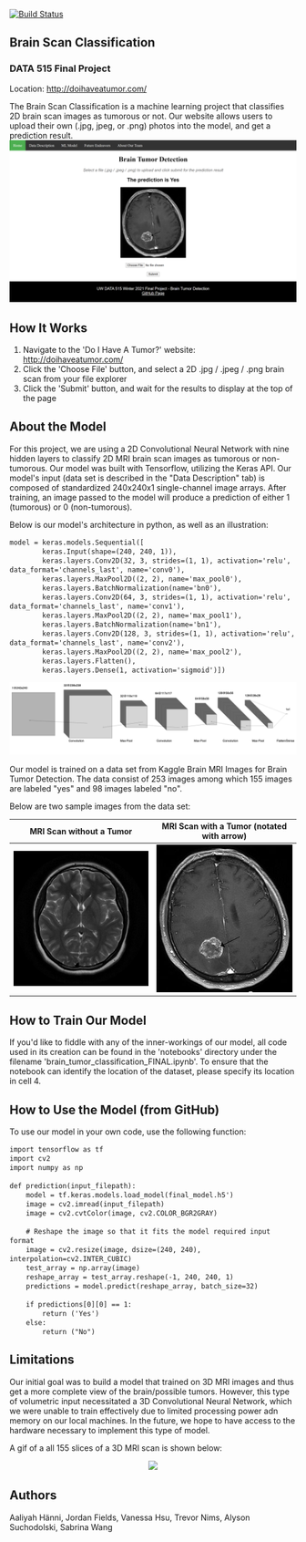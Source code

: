 [![Build Status](https://travis-ci.com/aaliyahfiala42/DATA515-Brain-Scan-Classification.svg?branch=main)](https://travis-ci.com/aaliyahfiala42/DATA515-Brain-Scan-Classification) 

## Brain Scan Classification
### DATA 515 Final Project
Location: http://doihaveatumor.com/

The Brain Scan Classification is a machine learning project that classifies 2D brain scan images as tumorous or not. 
Our website allows users to upload their own (.jpg, jpeg, or .png) photos into the model, and get a prediction result. 
<img src="/brain_scan/static/img/home.PNG">

## How It Works
1. Navigate to the 'Do I Have A Tumor?' website: http://doihaveatumor.com/
2. Click the 'Choose File' button, and select a 2D .jpg / .jpeg / .png brain scan from your file explorer
3. Click the 'Submit' button, and wait for the results to display at the top of the page

## About the Model
For this project, we are using a 2D Convolutional Neural Network with nine hidden layers to classify 2D MRI brain scan 
images as tumorous or non-tumorous. Our model was built with Tensorflow, utilizing the Keras API. Our model's input 
(data set is described in the "Data Description" tab) is composed of standardized 240x240x1 single-channel image arrays. 
After training, an image passed to the model will produce a prediction of either 1 (tumorous) or 0 (non-tumorous).


Below is our model's architecture in python, as well as an illustration:
```
model = keras.models.Sequential([
        keras.Input(shape=(240, 240, 1)),
        keras.layers.Conv2D(32, 3, strides=(1, 1), activation='relu', data_format='channels_last', name='conv0'),
        keras.layers.MaxPool2D((2, 2), name='max_pool0'),
        keras.layers.BatchNormalization(name='bn0'),
        keras.layers.Conv2D(64, 3, strides=(1, 1), activation='relu', data_format='channels_last', name='conv1'),
        keras.layers.MaxPool2D((2, 2), name='max_pool1'),
        keras.layers.BatchNormalization(name='bn1'),
        keras.layers.Conv2D(128, 3, strides=(1, 1), activation='relu', data_format='channels_last', name='conv2'),
        keras.layers.MaxPool2D((2, 2), name='max_pool2'),
        keras.layers.Flatten(),
        keras.layers.Dense(1, activation='sigmoid')])
```

<img src=/brain_scan/static/img/nn.png>

Our model is trained on a data set from Kaggle Brain MRI Images for Brain Tumor Detection. The data consist of 253 
images among which 155 images are labeled "yes" and 98 images labeled "no".


Below are two sample images from the data set:

| MRI Scan without a Tumor  | MRI Scan with a Tumor (notated with arrow)|
| :---: | :---: |
| <img src = "/brain_scan/static/img/no.jpeg" alt = "No_tumor" width ="300" >  | <img src = "/brain_scan/static/img/yes.jpg" alt = "Yes_tumor" width = "280" >  |
## How to Train Our Model
If you'd like to fiddle with any of the inner-workings of our model, all code used in its 
creation can be found in the 'notebooks' directory under the filename 
'brain_tumor_classification_FINAL.ipynb'. To ensure that the notebook can identify the location
of the dataset, please specify its location in cell 4.

## How to Use the Model (from GitHub)
To use our model in your own code, use the following function:

```
import tensorflow as tf
import cv2
import numpy as np

def prediction(input_filepath):
    model = tf.keras.models.load_model(final_model.h5')
    image = cv2.imread(input_filepath)
    image = cv2.cvtColor(image, cv2.COLOR_BGR2GRAY)

    # Reshape the image so that it fits the model required input format
    image = cv2.resize(image, dsize=(240, 240), interpolation=cv2.INTER_CUBIC)
    test_array = np.array(image)
    reshape_array = test_array.reshape(-1, 240, 240, 1)
    predictions = model.predict(reshape_array, batch_size=32)

    if predictions[0][0] == 1:
        return ('Yes')
    else:
        return ("No")
```
## Limitations
Our initial goal was to build a model that trained on 3D MRI images and thus get a more complete view of the brain/possible tumors.
However, this type of volumetric input necessitated a 3D Convolutional Neural Network, which we were unable to train effectively
due to limited processing power adn memory on our local machines. In the future, we hope to have access to the hardware
necessary to implement this type of model.

A gif of a all 155 slices of a 3D MRI scan is shown below:
<br />
<p align="center">
<img src=http://aaliyahhanni.pythonanywhere.com/static/img/MRI.gif  width="300"/>
</p>

## Authors 
Aaliyah Hänni, Jordan Fields, Vanessa Hsu, Trevor Nims, Alyson Suchodolski, Sabrina Wang
